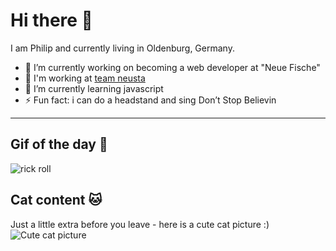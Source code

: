 # Hi there 👋

I am Philip and currently living in Oldenburg, Germany.

- 🔭 I’m currently working on becoming a web developer at "Neue Fische"
- 👷 I'm working at <a href="https://www.team-neusta.de/">team neusta</a>
- 🌱 I’m currently learning javascript
- ⚡ Fun fact: i can do a headstand and sing Don’t Stop Believin

<hr>

## Gif of the day 🥳
<img src="https://i.giphy.com/media/Ju7l5y9osyymQ/giphy.webp" alt="rick roll">

## Cat content 🐱
Just a little extra before you leave - here is a cute cat picture :)
![Cute cat picture](https://images.unsplash.com/photo-1541781774459-bb2af2f05b55?ixlib=rb-1.2.1&ixid=MnwxMjA3fDB8MHxwaG90by1wYWdlfHx8fGVufDB8fHx8&auto=format&fit=crop&w=860&q=80)
